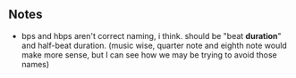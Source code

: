 ## Notes

- bps and hbps aren't correct naming, i think. should be "beat **duration**" and half-beat duration. (music wise, quarter note and eighth note would make more sense, but I can see how we may be trying to avoid those names)
